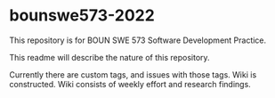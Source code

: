 # bounswe573-2022

This repository is for BOUN SWE 573 Software Development Practice.

This readme will describe the nature of this repository.

Currently there are custom tags, and issues with those tags. Wiki is constructed. Wiki consists of weekly effort and research findings. 

